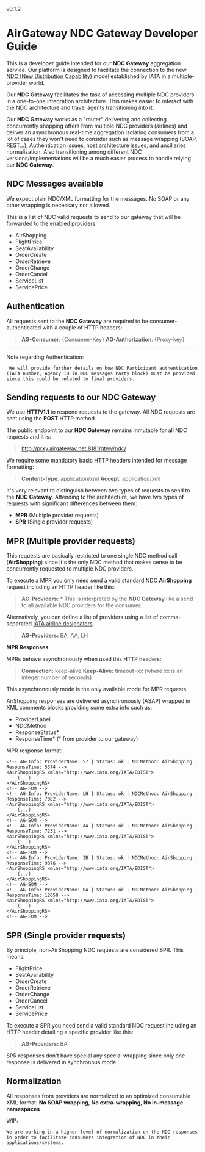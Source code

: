 v0.1.2

AirGateway NDC Gateway Developer Guide
====================

This is a developer guide intended for our **NDC Gateway** aggregation service. Our platform is designed to facilitate the connection to the new [NDC (New Distribution Capability)](http://www.iata.org/whatwedo/airline-distribution/ndc/) model established by IATA in a multiple-provider world.

Our **NDC Gateway** facilitates the task of accessing multiple NDC providers in a one-to-one integration architecture. This makes easier to interact with the NDC architecture and travel agents transitioning into it.

Our **NDC Gateway** works as a "router" delivering and collecting  concurrently shopping offers from multiple NDC providers (airlines) and deliver an asynchronous real-time aggregation isolating consumers from a lot of cases they won't need to consider such as message wrapping (SOAP, REST...), Authentication issues, host architecture issues, and ancillaries normalization.
Also transitioning among different NDC versions/implementations will be a  much easier process to handle relying our **NDC Gateway**.


NDC Messages available
----

We expect plain NDC/XML formatting for the messages. No SOAP or any other wrapping is necessary nor allowed.

This is a list of NDC valid requests to send to our gateway that will be forwarded to the enabled providers:

- AirShopping
- FlightPrice
- SeatAvailability
- OrderCreate
- OrderRetrieve
- OrderChange
- OrderCancel
- ServiceList
- ServicePrice


Authentication
----
All requests sent to the **NDC Gateway**  are required to be consumer-authenticated with a couple of HTTP headers:

> **AG-Consumer**:  {Consumer-Key}
> **AG-Authorization**: {Proxy-key}

----------

Note regarding Authentication:

	 We will provide further details on how NDC Participant authentication (IATA number, Agency ID in NDC messages Party block) must be provided since this could be related to final providers.


Sending requests to our NDC Gateway
------------
We use **HTTP/1.1** to respond requests to the gateway. All NDC requests are sent using the **POST** HTTP method.

The public endpoint to our **NDC Gateway** remains inmutable for all NDC requests and it is:
> http://prxy.airgateway.net:8181/gtwy/ndc/

We require some mandatory basic HTTP headers intended for message formatting:
> **Content-Type**: application/xml
> **Accept**: application/xml

It's very relevant to distinguish between two types of requests to send to the **NDC Gateway**. Attending to the architecture, we have two types of requests with significant differences between them:

- **MPR** (Multiple provider requests)
- **SPR** (Single provider requests)


MPR (Multiple provider requests)
-------------

This requests are basically restricted to one single NDC method call (**AirShopping**) since it's the only NDC method that makes sense to be concurrently requested to multiple NDC providers.

To execute a MPR you only need send a valid standard NDC **AirShopping** request including an HTTP header like this:
> **AG-Providers:** *
This is interpreted by the **NDC Gateway** like a send to all available NDC providers for the consumer.

Alternatively, you can define a list of providers using a list of comma-separated [IATA airline designators](https://en.wikipedia.org/wiki/List_of_airline_codes).
> **AG-Providers:** BA, AA, LH

**MPR Responses**
 
MPRs behave asynchronously when used this HTTP headers:
> **Connection:** keep-alive
> **Keep-Alive:** timeout=xx
> (where xx is an integer number of seconds)

This asynchronously mode is the only available mode for MPR requests.

AirShopping responses are delivered asynchronously (ASAP) wrapped  in XML comments blocks providing some extra info such as:

- ProviderLabel
- NDCMethod
- ResponseStatus*
- ResponseTime*
(* from provider to our gateway)


MPR response format:

```
<!-- AG-Info: ProviderName: S7 | Status: ok | NDCMethod: AirShopping | ResponseTime: 5374 -->
<AirShoppingRS xmlns="http://www.iata.org/IATA/EDIST">
    (...)
</AirShoppingRS>
<!-- AG-EOM -->
<!-- AG-Info: ProviderName: LH | Status: ok | NDCMethod: AirShopping | ResponseTime: 7082 -->
<AirShoppingRS xmlns="http://www.iata.org/IATA/EDIST">
    (...)
</AirShoppingRS>
<!-- AG-EOM -->
<!-- AG-Info: ProviderName: AA | Status: ok | NDCMethod: AirShopping | ResponseTime: 7231 -->
<AirShoppingRS xmlns="http://www.iata.org/IATA/EDIST">
    (...)
</AirShoppingRS>
<!-- AG-EOM -->
<!-- AG-Info: ProviderName: IB | Status: ok | NDCMethod: AirShopping | ResponseTime: 9376 -->
<AirShoppingRS xmlns="http://www.iata.org/IATA/EDIST">
    (...)
</AirShoppingRS>
<!-- AG-EOM -->
<!-- AG-Info: ProviderName: BA | Status: ok | NDCMethod: AirShopping | ResponseTime: 12658 -->
<AirShoppingRS xmlns="http://www.iata.org/IATA/EDIST">
    (...)
</AirShoppingRS>
<!-- AG-EOM -->
```


SPR (Single provider requests)
-------------
By principle, non-AirShopping NDC requests are considered SPR. This means:

- FlightPrice
- SeatAvailability
- OrderCreate
- OrderRetrieve
- OrderChange
- OrderCancel
- ServiceList
- ServicePrice


To execute a SPR you need send a valid standard NDC request including an HTTP header detailing a specific provider like this:
> **AG-Providers:** BA

SPR responses don't have special any special wrapping since only one response is delivered in synchronous mode.

Normalization
-----------

All responses from providers are normalized to an optimized consumable XML format: **No SOAP wrapping**, **No extra-wrapping**, **No in-message namespaces**

WIP:
```
We are working in a higher level of normalization on the NDC responses in order to facilitate consumers integration of NDC in their applications/systems.
```